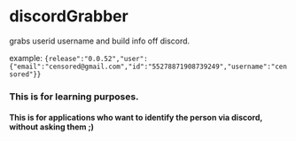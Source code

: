 # discordGrabber
grabs userid username and build info off discord.

example: `{release":"0.0.52","user":{"email":"censored@gmail.com","id":"55278871908739249","username":"censored"}}`

### This is for learning purposes.

#### This is for applications who want to identify the person via discord, without asking them ;)
